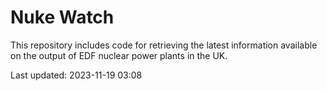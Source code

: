 # Nuke Watch

This repository includes code for retrieving the latest information available on the output of EDF nuclear power plants in the UK.

Last updated: 2023-11-19 03:08